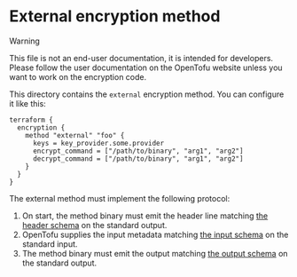 # External encryption method


> [!WARNING]
> This file is not an end-user documentation, it is intended for developers. Please follow the user documentation on the OpenTofu website unless you want to work on the encryption code.

This directory contains the `external` encryption method. You can configure it like this:

```hcl
terraform {
  encryption {
    method "external" "foo" {
      keys = key_provider.some.provider
      encrypt_command = ["/path/to/binary", "arg1", "arg2"]
      decrypt_command = ["/path/to/binary", "arg1", "arg2"]
    }
  }
}
```

The external method must implement the following protocol:

1. On start, the method binary must emit the header line matching [the header schema](protocol/header.schema.json) on the standard output.
2. OpenTofu supplies the input metadata matching [the input schema](protocol/input.schema.json) on the standard input.
3. The method binary must emit the output matching [the output schema](protocol/output.schema.json) on the standard output.